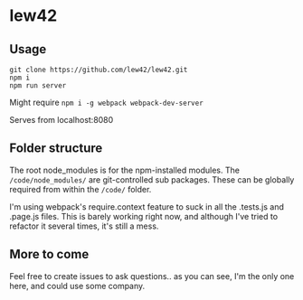 # lew42

## Usage

```
git clone https://github.com/lew42/lew42.git
npm i
npm run server
```

Might require `npm i -g webpack webpack-dev-server`

Serves from localhost:8080


## Folder structure
The root node_modules is for the npm-installed modules.  The `/code/node_modules/` are git-controlled sub packages.  These can be globally required from within the `/code/` folder.

I'm using webpack's require.context feature to suck in all the .tests.js and .page.js files.  This is barely working right now, and although I've tried to refactor it several times, it's still a mess.


## More to come

Feel free to create issues to ask questions.. as you can see, I'm the only one here, and could use some company.
